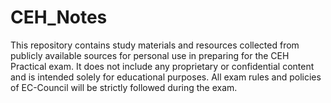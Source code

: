 # CEH_Notes
This repository contains study materials and resources collected from publicly available sources for personal use in preparing for the CEH Practical exam. It does not include any proprietary or confidential content and is intended solely for educational purposes. All exam rules and policies of EC-Council will be strictly followed during the exam.
